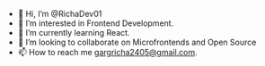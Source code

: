 - 👋 Hi, I’m @RichaDev01
- 👀 I’m interested in Frontend Development.
- 🌱 I’m currently learning React.
- 💞️ I’m looking to collaborate on Microfrontends and Open Source
- 📫 How to reach me gargricha2405@gmail.com.

<!---
RichaDev01/RichaDev01 is a ✨ special ✨ repository because its `README.md` (this file) appears on your GitHub profile.
You can click the Preview link to take a look at your changes.
--->
